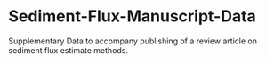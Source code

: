 # Sediment-Flux-Manuscript-Data
Supplementary Data to accompany publishing of a review article on sediment flux estimate methods. 

